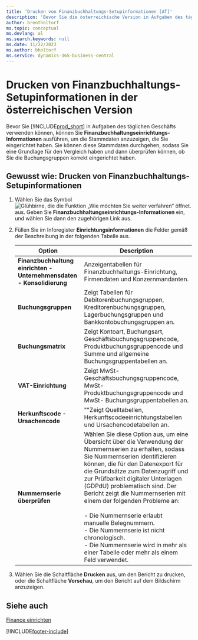```yaml
---
title: 'Drucken von Finanzbuchhaltungs-Setupinformationen [AT]'
description: 'Bevor Sie die österreichische Version in Aufgaben des täglichen Geschäfts verwenden, können Sie Finanzbuchhaltungseinrichtungs-Informationen ausführen, um die Stammdaten anzuzeigen, die Sie eingerichtet haben.'
author: brentholtorf
ms.topic: conceptual
ms.devlang: al
ms.search.keywords: null
ms.date: 11/22/2023
ms.author: bholtorf
ms.service: dynamics-365-business-central
---
```

# Drucken von Finanzbuchhaltungs-Setupinformationen in der österreichischen Version

Bevor Sie [!INCLUDE[prod_short](../../includes/prod_short.md)] in Aufgaben des täglichen Geschäfts verwenden können, können Sie **Finanzbuchhaltungseinrichtungs-Informationen** ausführen, um die Stammdaten anzuzeigen, die Sie eingerichtet haben. Sie können diese Stammdaten durchgehen, sodass Sie eine Grundlage für den Vergleich haben und dann überprüfen können, ob Sie die Buchungsgruppen korrekt eingerichtet haben.  

## Gewusst wie: Drucken von Finanzbuchhaltungs-Setupinformationen  

1.  Wählen Sie das Symbol ![Glühbirne, die die Funktion „Wie möchten Sie weiter verfahren“ öffnet.](../../media/ui-search/search_small.png "Wie möchten Sie weiter verfahren?") aus. Geben Sie **Finanzbuchhaltungseinrichtungs-Informationen** ein, und wählen Sie dann den zugehörigen Link aus.  
2.  Füllen Sie im Inforegister **Einrichtungsinformationen** die Felder gemäß der Beschreibung in der folgenden Tabelle aus.  

    |Option|Description|  
    |-------------------------------------|---------------------------------------|  
    |**Finanzbuchhaltung einrichten - Unternehmensdaten - Konsolidierung**|Anzeigentabellen für Finanzbuchhaltungs-Einrichtung, Firmendaten und Konzernmandanten.|  
    |**Buchungsgruppen**|Zeigt Tabellen für Debitorenbuchungsgruppen, Kreditorenbuchungsgruppen, Lagerbuchungsgruppen und Bankkontobuchungsgruppen an.|  
    |**Buchungsmatrix**|Zeigt Kontoart, Buchungsart, Geschäftsbuchungsgruppencode, Produktbuchungsgruppencode und Summe und allgemeine Buchungsgruppentabellen an.|  
    |**VAT-Einrichtung**|Zeigt MwSt-Geschäftsbuchungsgruppencode, MwSt-Produktbuchungsgruppencode und MwSt- Buchungsgruppentabellen an.|  
    |**Herkunftscode - Ursachencode**|""Zeigt Quelltabellen, Herkunftscodeeinrichtungstabellen und Ursachencodetabellen an.|  
    |**Nummernserie überprüfen**|Wählen Sie diese Option aus, um eine Übersicht über die Verwendung der Nummernserien zu erhalten, sodass Sie Nummernserien identifizieren können, die für den Datenexport für die Grundsätze zum Datenzugriff und zur Prüfbarkeit digitaler Unterlagen (GDPdU) problematisch sind. Der Bericht zeigt die Nummernserien mit einem der folgenden Probleme an:<br /><br /> -   Die Nummernserie erlaubt manuelle Belegnummern.<br />- Die Nummernserie ist nicht chronologisch.<br />-   Die Nummernserie wird in mehr als einer Tabelle oder mehr als einem Feld verwendet.|  

3.  Wählen Sie die Schaltfläche **Drucken** aus, um den Bericht zu drucken, oder die Schaltfläche **Vorschau**, um den Bericht auf dem Bildschirm anzuzeigen.  

## Siehe auch   
[Finance einrichten](../../finance-setup-finance.md)


[!INCLUDE[footer-include](../../includes/footer-banner.md)]